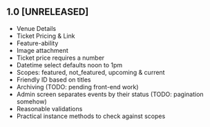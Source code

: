
## 1.0 [UNRELEASED]

* Venue Details
* Ticket Pricing & Link
* Feature-ability
* Image attachment
* Ticket price requires a number
* Datetime select defaults noon to 1pm
* Scopes: featured, not_featured, upcoming & current
* Friendly ID based on titles
* Archiving (TODO: pending front-end work)
* Admin screen separates events by their status (TODO: pagination somehow)
* Reasonable validations
* Practical instance methods to check against scopes
